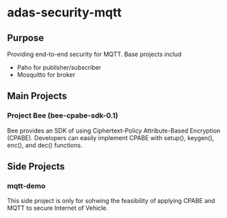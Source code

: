 # adas-security-mqtt
## Purpose
Providing end-to-end security for MQTT. Base projects includ
* Paho for publisher/subscriber
* Mosquitto for broker

## Main Projects
### Project Bee (bee-cpabe-sdk-0.1)
Bee provides an SDK of using Ciphertext-Policy Attribute-Based Encryption (CPABE). Developers can easily implement CPABE with setup(), keygen(), enc(), and dec() functions.

## Side Projects
### mqtt-demo
This side project is only for sohwing the feasibility of applying CPABE and MQTT to secure Internet of Vehicle.
